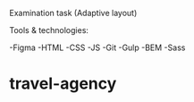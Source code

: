 Examination task (Adaptive layout)

Tools & technologies:

-Figma
-HTML
-CSS
-JS
-Git
-Gulp
-BEM
-Sass


# travel-agency

